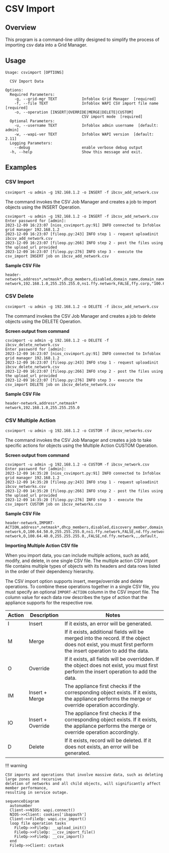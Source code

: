 # CSV Import

## Overview

This program is a command-line utility designed to simplify the process of importing csv data into a Grid Manager.

## Usage

```
Usage: csvimport [OPTIONS]

  CSV Import Data

Options:
  Required Parameters: 
    -g, --grid-mgr TEXT           Infoblox Grid Manager  [required]
    -f, --file TEXT               Infoblox WAPI CSV import file name  [required]
    -o, --operation [INSERT|OVERRIDE|MERGE|DELETE|CUSTOM]
                                  CSV import mode  [required]
  Optional Parameters: 
    -u, --username TEXT           Infoblox admin username  [default: admin]
    -w, --wapi-ver TEXT           Infoblox WAPI version  [default: 2.11]
  Logging Parameters: 
    --debug                       enable verbose debug output
  -h, --help                      Show this message and exit.

```

## Examples

### CSV Import

```shell
csvimport -u admin -g 192.168.1.2 -o INSERT -f ibcsv_add_network.csv
```

The command invokes the CSV Job Manager and creates a job to import objects using the INSERT Operation.

```text
csvimport -u admin -g 192.168.1.2 -o INSERT -f ibcsv_add_network.csv
Enter password for [admin]: 
2023-12-09 16:23:07 [nios_csvimport.py:91] INFO connected to Infoblox grid manager 192.168.1.2
2023-12-09 16:23:07 [fileop.py:243] INFO step 1 - request uploadinit ibcsv_add_network.csv
2023-12-09 16:23:07 [fileop.py:266] INFO step 2 - post the files using the upload_url provided
2023-12-09 16:23:07 [fileop.py:276] INFO step 3 - execute the csv_import INSERT job on ibcsv_add_network.csv

```

**Sample CSV File**

```text
header-network,address*,netmask*,dhcp_members,disabled,domain_name,domain_name_servers,network_view,routers
network,192.168.1.0,255.255.255.0,ns1.ffy.network,FALSE,ffy.corp,"100.64.50.53,100.64.50.54",default,192.168.1.1
```

### CSV Delete

```shell
csvimport -u admin -g 192.168.1.2 -o DELETE -f ibcsv_add_network.csv
```

The command invokes the CSV Job Manager and creates a job to delete objects using the DELETE Operation.

**Screen output from command**

```text
csvimport -u admin -g 192.168.1.2 -o DELETE -f ibcsv_delete_network.csv
Enter password for [admin]: 
2023-12-09 16:23:07 [nios_csvimport.py:91] INFO connected to Infoblox grid manager 192.168.1.2
2023-12-09 16:23:07 [fileop.py:243] INFO step 1 - request uploadinit ibcsv_delete_network.csv
2023-12-09 16:23:07 [fileop.py:266] INFO step 2 - post the files using the upload_url provided
2023-12-09 16:23:07 [fileop.py:276] INFO step 3 - execute the csv_import DELETE job on ibcsv_delete_network.csv

```

**Sample CSV File**

```text
header-network,address*,netmask*
network,192.168.1.0,255.255.255.0
```

### CSV Multiple Action

```shell
csvimport -u admin -g 192.168.1.2 -o CUSTOM -f ibcsv_networks.csv 
```

The command invokes the CSV Job Manager and creates a job to take specific actions for objects using the Multiple Action
CUSTOM Operation.

**Screen output from command**

```text
csvimport -u admin -g 192.168.1.2 -o CUSTOM -f ibcsv_network.csv
Enter password for [admin]: 
2023-12-09 14:35:20 [nios_csvimport.py:91] INFO connected to Infoblox grid manager 192.168.1.2
2023-12-09 14:35:20 [fileop.py:243] INFO step 1 - request uploadinit ibcsv_networks.csv
2023-12-09 14:35:20 [fileop.py:266] INFO step 2 - post the files using the upload_url provided
2023-12-09 14:35:20 [fileop.py:276] INFO step 3 - execute the csv_import CUSTOM job on ibcsv_networks.csv
```

**Sample CSV File**

```text
header-network,IMPORT-ACTION,address*,netmask*,dhcp_members,disabled,discovery_member,domain_name,domain_name_servers,network_view,routers
network,O,100.64.50.0,255.255.255.0,ns1.ffy.network,FALSE,nd.ffy.network,ffy.corp,"100.64.50.53,100.64.50.54",default,100.64.50.1
network,O,100.64.40.0,255.255.255.0,,FALSE,nd.ffy.network,,,default,
```

**Importing Multiple Action CSV file**

When you import data, you can include multiple actions, such as add, modify, and delete, in one single CSV file. The
multiple action CSV import file contains multiple types of objects with its headers and data rows listed in the order of
their dependency hierarchy.

The CSV import option supports insert, merge/override and delete operations. To combine these operations together in a
single CSV file, you must specify an optional `IMPORT-ACTION` column in the CSV import file. The column value for each
data row describes the type of action that the appliance supports for the respective row.

| Action | Description       | Notes                                                                                                                                                      |
|--------|-------------------|------------------------------------------------------------------------------------------------------------------------------------------------------------|
| I      | Insert            | If it exists, an error will be generated.                                                                                                                  |
| M      | Merge             | If it exists, additional fields will be merged into the record. If the object does not exist, you must first perform the insert operation to add the data. |
| O      | Override          | If it exists, all fields will be overridden. If the object does not exist, you must first perform the insert operation to add the data.                    |
| IM     | Insert + Merge    | The appliance first checks if the corresponding object exists. If it exists, the appliance performs the merge or override operation accordingly.           |
| IO     | Insert + Override | The appliance first checks if the corresponding object exists. If it exists, the appliance performs the merge or override operation accordingly.           |
| D      | Delete            | If it exists, record will be deleted.  If it does not exists, an error will be generated.                                                                  |

!!! warning

    CSV imports and operations that involve massive data, such as deleting large zones and recursive
    deletion of networks and all child objects, will significantly affect member performance,
    resulting in service outage.

```mermaid
sequenceDiagram
  autonumber
  Client->>NIOS: wapi.connect()
  NIOS->>Client: cookies['ibapauth']
  Client->>FileOp: wapi.csv_import()
  loop file operation tasks
    FileOp->>FileOp: __upload_init()
    FileOp->>FileOp: __csv_import_file()
    FileOp->>FileOp: __csv_import()
  end
  FileOp->>Client: csvtask
```
